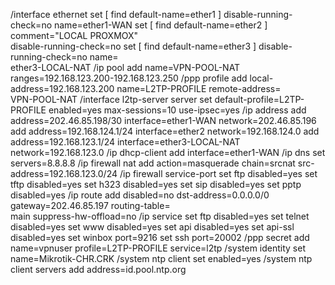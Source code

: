 /interface ethernet
set [ find default-name=ether1 ] disable-running-check=no name=ether1-WAN
set [ find default-name=ether2 ] comment="LOCAL PROXMOX" \
    disable-running-check=no
set [ find default-name=ether3 ] disable-running-check=no name=\
    ether3-LOCAL-NAT
/ip pool
add name=VPN-POOL-NAT ranges=192.168.123.200-192.168.123.250
/ppp profile
add local-address=192.168.123.200 name=L2TP-PROFILE remote-address=\
    VPN-POOL-NAT
/interface l2tp-server server
set default-profile=L2TP-PROFILE enabled=yes max-sessions=10 use-ipsec=yes
/ip address
add address=202.46.85.198/30 interface=ether1-WAN network=202.46.85.196
add address=192.168.124.1/24 interface=ether2 network=192.168.124.0
add address=192.168.123.1/24 interface=ether3-LOCAL-NAT network=192.168.123.0
/ip dhcp-client
add interface=ether1-WAN
/ip dns
set servers=8.8.8.8
/ip firewall nat
add action=masquerade chain=srcnat src-address=192.168.123.0/24
/ip firewall service-port
set ftp disabled=yes
set tftp disabled=yes
set h323 disabled=yes
set sip disabled=yes
set pptp disabled=yes
/ip route
add disabled=no dst-address=0.0.0.0/0 gateway=202.46.85.197 routing-table=\
    main suppress-hw-offload=no
/ip service
set ftp disabled=yes
set telnet disabled=yes
set www disabled=yes
set api disabled=yes
set api-ssl disabled=yes
set winbox port=9216
set ssh port=20002
/ppp secret
add name=vpnuser profile=L2TP-PROFILE service=l2tp
/system identity
set name=Mikrotik-CHR.CRK
/system ntp client
set enabled=yes
/system ntp client servers
add address=id.pool.ntp.org
